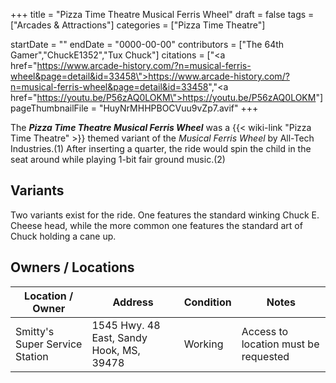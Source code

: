+++
title = "Pizza Time Theatre Musical Ferris Wheel"
draft = false
tags = ["Arcades & Attractions"]
categories = ["Pizza Time Theatre"]


startDate = ""
endDate = "0000-00-00"
contributors = ["The 64th Gamer","ChuckE1352","Tux Chuck"]
citations = ["<a href=\"https://www.arcade-history.com/?n=musical-ferris-wheel&page=detail&id=33458\">https://www.arcade-history.com/?n=musical-ferris-wheel&page=detail&id=33458</a>","<a href=\"https://youtu.be/P56zAQ0LOKM\">https://youtu.be/P56zAQ0LOKM</a>"]
pageThumbnailFile = "HuyNrMHHPBOCVuu9vZp7.avif"
+++

The ***Pizza Time Theatre Musical Ferris Wheel*** was a {{< wiki-link "Pizza Time Theatre" >}} themed variant of the *Musical Ferris Wheel* by All-Tech Industries.(1) After inserting a quarter, the ride would spin the child in the seat around while playing 1-bit fair ground music.(2)

## Variants

Two variants exist for the ride. One features the standard winking Chuck E. Cheese head, while the more common one features the standard art of Chuck holding a cane up.

## Owners / Locations

| Location / Owner               | Address                                  | Condition | Notes                                |
|--------------------------------|------------------------------------------|-----------|--------------------------------------|
| Smitty's Super Service Station | 1545 Hwy. 48 East, Sandy Hook, MS, 39478 | Working   | Access to location must be requested |